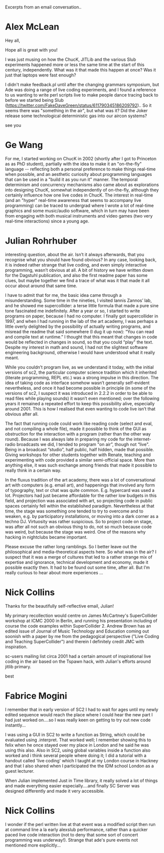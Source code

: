 Excerpts from an email conversation..

# Alex McLean

Hey all,

Hope all is great with you!

I was just musing on how the ChucK, JITLib and the various Slub
experiments happened more or less the same time at the start of this
century, independently. What was it that made this happen at once? Was
it just that laptops were fast enough?

I didn't make feedback.pl until after the changing grammars symposium,
but Ade was doing a range of live coding experiments, and I found a
reference to us wanting to write perl scripts live to make people
dance tracing back to before we started being Slub (https://twitter.com/FakeDaveGreen/status/611790345186209792).. So it seems there
was "something in the air", but what was it? Did the Joker release
some technological deterministic gas into our aircon systems?

see you

# Ge Wang

For me, I started working on ChucK in 2002 (shortly after I got to Princeton as as PhD student), partially with the idea to make it an "on-the-fly" language -- reflecting both a personal preference to make things real-time when possible, and an aesthetic curiosity about programming languages that can be used in a "build it as you run it" manner. The temporal determinism and concurrency mechanisms also came about as explorations into designing ChucK, somewhat independently of on-the-fly, although they certainly influence how one live codes in ChucK.  The interest in real-time (and an "hyper" real-time awareness that seems to accompany live programming) can be traced to undergrad where I wrote a lot of real-time graphics and some music/audio software, which in turn may have been from engaging with both musical instruments and video games (two very real-time interactions) since a young age.

# Julian Rohrhuber

interesting question, about the air. Isn’t it always afterwards, that you recognise what you should have found obvious? In any case, looking back, it is indeed rather strange that live coding, and even simply interactive programming, wasn’t obvious at all. A bit of history we have written down for the Dagstuhl publication, and also the first readme paper has some clues, but maybe together we find a trace of what was it that made it all occur about around that same time.

I have to admit that for me, the basic idea came through a misunderstanding. Some time in the nineties, I visited Iannis Zannos’ lab, and he showed me supercollider: a terse little formula that made a pure sine tone fascinated me indefinitely. After a year or so, I started to write programs on paper, because I had no computer. I finally got supercollider in 1997, and when I had running in the lab of the art academy, I was perhaps a little overly delighted by the possibility of actually writing programs, and misread the readme that said somewhere (I dug it up now): “You can read and compile text at runtime.” I thought that this meant that changes in code would be reflected in changes in sound, so that you could “play" the text. Despite my interest in math and sound, I had not the slightest software engineering background, otherwise I would have understood what it really meant.

While you couldn’t program live, as we understand it today, with the initial versions of sc2, the particular computer science tradition which it inherited (literate programming, REPL etc.) was a strong impulse in this direction. The idea of taking code as interface somehow wasn’t generally self-evident nevertheless, and once it had become possible in principle (in some of the versions of sc2, I suspect it was introduced in 2.2.2 in order to be able to read files while playing sounds) it wasn’t even mentioned; over the following years it remained a repeated effort to keep this possibility alive, especially around 2001. This is how I realised that even wanting to code live isn’t that obvious after all.

The fact that running code could work like reading code (select and eval, and not compiling a whole file), made it possible to think of the GUI as obstruction for the interaction with a program (rather than the other way round). Because I was always late in preparing my code for the internet-radio broadcasts we did, I tended to program "on air”, though not “live". Being in a broadcast “studio”, half public, half hidden, made that possible. Giving workshops for other students together with Renate, teaching and experimenting with code provided a similar semi-official space. More than anything else, it was such exchange among friends that made it possible to really think in a certain way.

In the fluxus tradition of the art academy, there was a lot of conversational art with computers (e.g. email art), and happenings that involved any form of typography, text or chat was quite common. E.g. hypercard was used a lot. Projectors had just became affordable for the rather low budgets in this field, and projection was associated with art, so projecting code in public spaces certainly fell within the established paradigm. Nevertheless at that time, the stage was something one tended to try to overcome and to weaken, e.g. by participatory installations, or moving into a dark corner as a techno DJ. Virtuosity was rather suspicious. So to project code on stage, was after all not such an obvious thing to do, not so much because code was weird, but because the stage was weird. One of the reasons why hacking in nightclubs became important.

Please excuse the rather long ramblings. So I better leave out the philosophical and media-theoretical aspects here. So what was in the air? I suspect that it was a merge of cultures that led to a rather strange mix of expertise and ignorance, technical development and economy, made it possible exactly then. It had to be found out some time, after all. But I’m really curious to hear about more experiences ...

# Nick Collins

Thanks for the beautifully self-reflective email, Julian!

My primary recollection would centre on James McCartney's SuperCollider workshop at ICMC 2000 in Berlin, and running his presentation including of course the code examples within SuperCollider 2. Andrew Brown has an edited issue of Journal of Music Technology and Education coming out soonish with a paper by me from the pedagogical perspective ("Live Coding and Teaching SuperCollider") and therein I definitely credit JMC with inspiration.

sc-users mailing list circa 2001 had a certain amount of inspirational live coding in the air based on the Tspawn hack, with Julian's efforts around jitlib primary.

best

# Fabrice Mogini

I remember that in early version of SC2 I had to wait for ages until my newly edited sequence would reach the place where I could hear the new part I had just worked on....so I was really keen on getting to try out new code instantly...

I was using a GUI in SC2 to write a function as String, which could be evaluated using .interpret. That worked well; I remember showing this to felix when he once stayed over my place in London and he said he was using this also. Also in SC2, using global variables inside a function also worked and i think several people where doing it; I did a tutorial with a handout called 'live coding' which I taught at my London course in Hackney and that I also shared when I participated the the IDM school London as a guest lecturer. 

When Julian implemented Just in Time library, it really solved a lot of things and made everything easier especially....and finally SC Server was designed differently and made it very accessible.

# Nick Collins

I wonder if the perl written live at that event was a modified script then run at command line a la early alexslub performance, rather than a quicker paced live code interaction (not to deny that some sort of concert programming was underway!). Strange that ade's pure events not mentioned more explicitly...
